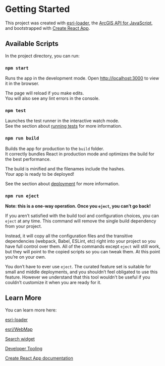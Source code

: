 # Getting Started


This project was created with [esri-loader](https://github.com/Esri/esri-loader), the [ArcGIS API for JavaScript](https://developers.arcgis.com/javascript/latest/), and bootstrapped with [Create React App](https://github.com/facebook/create-react-app).

## Available Scripts

In the project directory, you can run:

### `npm start`

Runs the app in the development mode.
Open [http://localhost:3000](http://localhost:3000) to view it in the browser.

The page will reload if you make edits.\
You will also see any lint errors in the console.

### `npm test`

Launches the test runner in the interactive watch mode.\
See the section about [running tests](https://facebook.github.io/create-react-app/docs/running-tests) for more information.

### `npm run build`

Builds the app for production to the `build` folder.\
It correctly bundles React in production mode and optimizes the build for the best performance.

The build is minified and the filenames include the hashes.\
Your app is ready to be deployed!

See the section about [deployment](https://facebook.github.io/create-react-app/docs/deployment) for more information.

### `npm run eject`

**Note: this is a one-way operation. Once you `eject`, you can’t go back!**

If you aren’t satisfied with the build tool and configuration choices, you can `eject` at any time. This command will remove the single build dependency from your project.

Instead, it will copy all the configuration files and the transitive dependencies (webpack, Babel, ESLint, etc) right into your project so you have full control over them. All of the commands except `eject` will still work, but they will point to the copied scripts so you can tweak them. At this point you’re on your own.

You don’t have to ever use `eject`. The curated feature set is suitable for small and middle deployments, and you shouldn’t feel obligated to use this feature. However we understand that this tool wouldn’t be useful if you couldn’t customize it when you are ready for it.

## Learn More

You can learn more here: 

[esri-loader](https://github.com/Esri/esri-loader)

[esri/WebMap](https://developers.arcgis.com/javascript/latest/api-reference/esri-WebMap.html)

[Search widget](https://developers.arcgis.com/javascript/latest/api-reference/esri-widgets-Search.html)

[Developer Tooling](https://developers.arcgis.com/javascript/latest/tooling-intro/)

[Create React App documentation](https://facebook.github.io/create-react-app/docs/getting-started)

